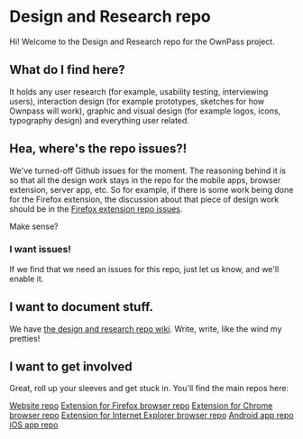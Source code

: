 # Design and Research repo
Hi! Welcome to the Design and Research repo for the OwnPass project.

## What do I find here?
It holds any user research (for example, usability testing, interviewing users), interaction design (for example prototypes, sketches for how Ownpass will work), graphic and visual design (for example logos, icons, typography design) and everything user related.

## Hea, where's the repo issues?!
We've turned-off Github issues for the moment. The reasoning behind it is so that all the design work stays in the repo for the mobile apps, browser extension, server app, etc. So for example, if there is some work being done for the Firefox extension, the discussion about that piece of design work should be in the [Firefox extension repo issues](https://github.com/ownpass/firefox-extension/issues). 

Make sense?

### I want issues!
If we find that we need an issues for this repo, just let us know, and we'll enable it. 

## I want to document stuff.
We have [the design and research repo wiki](https://github.com/ownpass/design-research/wiki). Write, write, like the wind my pretties!

## I want to get involved
Great, roll up your sleeves and get stuck in. You'll find the main repos here:

[Website repo](https://github.com/ownpass/ownpass.github.io)
[Extension for Firefox browser repo](https://github.com/ownpass/firefox-extension)
[Extension for Chrome browser repo](https://github.com/ownpass/chrome-extension)
[Extension for Internet Explorer browser repo](https://github.com/ownpass/ie-extension)
[Android app repo](https://github.com/ownpass/android-app)
[iOS app repo](https://github.com/ownpass/ios-app)

